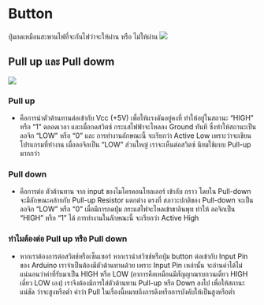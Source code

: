 # Button
ปุ่มกดเหมือนสะพานไฟที่จะกันไฟว่าจะให้ผ่าน หรือ ไม่ให้ผ่าน
![](https://www.gravitechthai.com/upload/product/real/pic-269-3139323352.jpg)

## Pull up และ Pull dowm
![](http://itbakery.net/wp-content/uploads/2018/03/pullupdown.png)

### Pull up
 - คือการนำตัวต้านทานต่อเข้ากับ Vcc (+5V) เพื่อให้แรงดันอยู่คงที่ ทำให้อยู่ในสถานะ “HIGH” หรือ “1” ตลอดเวลา และเมื่อกดสวิตซ์ กระแสไฟฟ้าจะไหลลง Ground ทันที ซึ่งทำให้สถานะเป็นลอจิก “LOW” หรือ “0” และ การทำงานลักษณะนี้ จะเรียกว่า Active Low เพราะว่าจะเขียนโปรแกรมที่ทำงาน เมื่อลอจิกเป็น “LOW” ส่วนใหญ่ เราจะเห็นต่อสวิตซ์ นิยมใช้แบบ Pull-up มากกว่า 

### Pull down
 - คือการต่อ ตัวต้านทาน จาก input ของไมโครคอนโทลเลอร์ เข้ากับ กราว โดยใน Pull-down จะมีลักษณะคล้ายกับ Pull-up Resistor แตกต่าง ตรงที่ สภาวะปกติของ Pull-down จะเป็นลอจิก “LOW” หรือ “0” เมื่อมีการกดปุ่ม กระแสไฟจะไหลเข้าขาอินพุท ทำให้ ลอจิกเป็น “HIGH” หรือ “1” ได้ การทำงานในลักษณะนี้ จะเรียกว่า Active High

### ทำไมต้องต่อ Pull up หรือ Pull down
  - หากเราต้องการต่อสวิตช์หรือเซ็นเซอร์ หากเรานำสวิซช์หรือปุ่ม button ต่อเข้ากับ Input Pin ของ Arduino เราจำเป็นต้องมีตัวต้านทานด้วย เพราะ Input Pin เหล่านั้น จะอ่านค่าได้ไม่แน่นอนว่าค่าที่รับมาเป็น HIGH หรือ LOW (อาการคือเหมือนมีสัญญาณรบกวนเดี๋ยว HIGH เดี๋ยว LOW เอง) เราจึงต้องมีการใส่ตัวต้านทาน Pull-up หรือ Down ลงไป เพื่อให้สถานะแน่ชัด ว่าจะสูงหรือต่ำ
คำว่า Pull ในเรื่องนี้หมายถึงการดึงหรือการบังคับให้เป็นสูงหรือต่ำ

